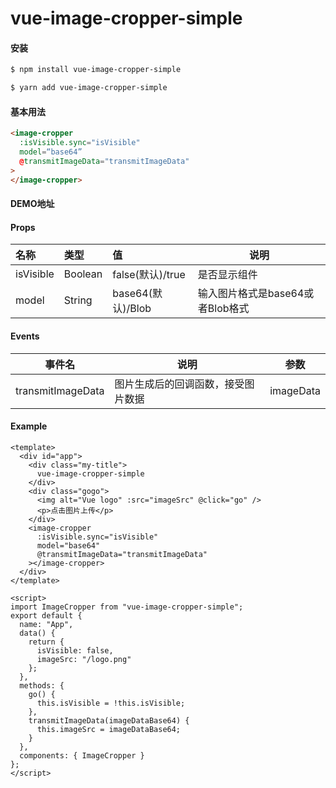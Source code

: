 # vue-image-cropper-simple

#### 安装

```bash
$ npm install vue-image-cropper-simple

$ yarn add vue-image-cropper-simple
```

#### 基本用法

```HTML
<image-cropper
  :isVisible.sync="isVisible"
  model=“base64”
  @transmitImageData="transmitImageData"
>
</image-cropper>
```

#### DEMO地址



#### Props

| 名称      | 类型    | 值                | 说明                             |
| :-------- | :------ | :---------------- | -------------------------------- |
| isVisible | Boolean | false(默认)/true  | 是否显示组件                     |
| model     | String  | base64(默认)/Blob | 输入图片格式是base64或者Blob格式 |

#### Events

| 事件名            | 说明                               | 参数      |
| ----------------- | ---------------------------------- | --------- |
| transmitImageData | 图片生成后的回调函数，接受图片数据 | imageData |

#### Example

```vue
<template>
  <div id="app">
    <div class="my-title">
      vue-image-cropper-simple
    </div>
    <div class="gogo">
      <img alt="Vue logo" :src="imageSrc" @click="go" />
      <p>点击图片上传</p>
    </div>
    <image-cropper
      :isVisible.sync="isVisible"
      model="base64"
      @transmitImageData="transmitImageData"
    ></image-cropper>
  </div>
</template>

<script>
import ImageCropper from "vue-image-cropper-simple";
export default {
  name: "App",
  data() {
    return {
      isVisible: false,
      imageSrc: "/logo.png"
    };
  },
  methods: {
    go() {
      this.isVisible = !this.isVisible;
    },
    transmitImageData(imageDataBase64) {
      this.imageSrc = imageDataBase64;
    }
  },
  components: { ImageCropper }
};
</script>


```

